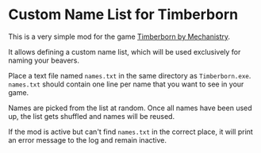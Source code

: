 # Custom Name List for Timberborn

This is a very simple mod for the game [Timberborn by Mechanistry](https://mechanistry.com/).

It allows defining a custom name list, which will be used exclusively for naming your beavers.

Place a text file named `names.txt` in the same directory as `Timberborn.exe`.
`names.txt` should contain one line per name that you want to see in your game.

Names are picked from the list at random. Once all names have been used up, the list gets shuffled and names will be reused.

If the mod is active but can't find `names.txt` in the correct place, it will print an error message to the log and remain inactive. 